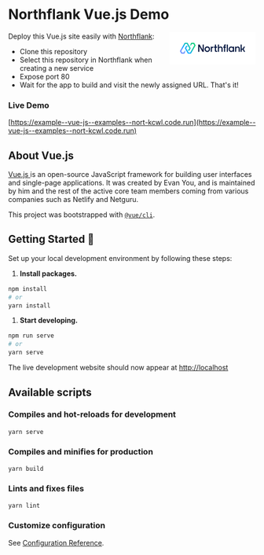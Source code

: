 # Northflank Vue.js Demo

<a target="_blank" rel="noopener noreferrer" href="https://www.northflank.com">
    <img alt="Northflank" align="right" src="/media/logo.svg" width="35%" />
</a>

Deploy this Vue.js site easily with [Northflank](https://www.northflank.com):

- Clone this repository
- Select this repository in Northflank when creating a new service
- Expose port 80
- Wait for the app to build and visit the newly assigned URL. That's it!

### Live Demo
[https://example--vue-js--examples--nort-kcwl.code.run](https://example--vue-js--examples--nort-kcwl.code.run)

## About Vue.js

[Vue.js ](https://vuejs.org/) is an open-source JavaScript framework for building user interfaces and single-page applications. It was created by Evan You, and is maintained by him and the rest of the active core team members coming from various companies such as Netlify and Netguru.

This project was bootstrapped with [`@vue/cli`](https://cli.vuejs.org/).

## Getting Started 🚀
Set up your local development environment by following these steps:

1.  **Install packages.**

```bash
npm install
# or
yarn install
```

1.  **Start developing.**

```bash
npm run serve
# or
yarn serve
```

The live development website should now appear at [http://localhost](http://localhost)


## Available scripts

### Compiles and hot-reloads for development
```
yarn serve
```

### Compiles and minifies for production
```
yarn build
```

### Lints and fixes files
```
yarn lint
```

### Customize configuration
See [Configuration Reference](https://cli.vuejs.org/config/).
